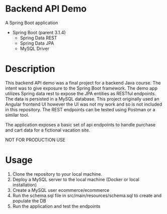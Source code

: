 # Backend API Demo
A Spring Boot application
* Spring Boot (parent 3.1.4)
  * Spring Data REST
  * Spring Data JPA
  * MySQL Driver

# Description
This backend API demo was a final project for a backend Java course. The intent was to give exposure to the Spring Boot framework.
The demo app utilizes Spring data rest to expose the JPA entities as RESTful endpoints. The data is persisted in a MySQL database.
This project originally used an Angular frontend UI however the UI was not my work and so is not included in this repository.
The REST endpoints can be tested using Postman or a similar tool.  
  
The application exposes a basic set of api endpoints to handle purchase and cart data for a fictional vacation site.  
  
NOT FOR PRODUCTION USE  
  

# Usage
1. Clone the repository to your local machine.
2. Deploy a MySQL server to the local machine (Docker or local installation)
3. Create a MySQL user ecommerce/ecommerce
4. Run the schema.sql file in src/main/resources/schema.sql to create and populate the DB
5. Run the application and test the endpoints